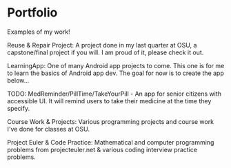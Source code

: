 # Portfolio
Examples of my work!

Reuse & Repair Project: A project done in my last quarter at OSU, a capstone/final project if you will. I am proud of it, please check it out.

LearningApp: One of many Android app projects to come. This one is for me to learn the basics of Android app dev. The goal for now is to create the app below...

TODO: MedReminder/PillTime/TakeYourPill - An app for senior citizens with accessible UI. It will remind users to take their medicine at the time they specify.

Course Work & Projects: Various programming projects and course work I've done for classes at OSU.

Project Euler & Code Practice: Mathematical and computer programming problems from projecteuler.net & various coding interview practice problems.
